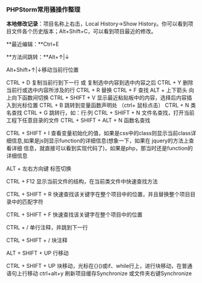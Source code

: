 ### PHPStorm常用骚操作整理

**本地修改记录**：项目名称上右击，Local History->Show History。你可以看到项目文件各个历史版本；Alt+Shift+C，可以看到项目最近的修改。 

**最近编辑：**Ctrl+E 

**方法间跳转：**Alt+↑|↓

Alt+Shift+↑|↓移动当前行位置

CTRL + D 复制当前行到下一行 或 复制选中内容到选中内容之后
CTRL + Y 删除当前行或选中内容所涉及的行
CTRL + R 替换
CTRL + F 查找
ALT + 上下箭头 向上向下函数间切换
CTRL + SHIFT + V 显示最近粘贴板中的内容，选择后内容插入到光标位置
CTRL + B 跳转到变量函数声明处 （ctrl+ 鼠标点击）
CTRL + N 类名查找
CTRL + G 跳转行，如：行:列
CTRL + SHIFT + N 文件名查找，打开当前工程下任意目录的文件
CTRL + SHIFT + ALT + N 函数名查找

CTRL + SHIFT + I 查看变量初始化的值，如果是css中的class则显示当前class详细信息,如果是js则显示function的详细信息(想象一下，如果在 
jquery的方法上查看详细 信息，就直接可以看到实现代码了)，如果是php，那当时还是function的详细信息

ALT + 左右方向键 标签切换

CTRL + F12 显示当前文件的结构，在当前类文件中快速查找方法

CTRL + SHIFT + R 快速查找该关键字在整个项目中的位置，并且替换整个项目目录中的匹配字符

CTRL + SHIFT + F 快速查找该关键字在整个项目中的位置

CTRL + / 单行注释，并跳到下一行

CTRL + SHIFT + / 块注释

ALT + SHIFT + UP 行移动

CTRL + SHIFT + UP 块移动，光标在{}()或if、while行上，进行块移动，在普通语句上行移动
ctrl+alt+y 刷新项目缓存Synchronize 或文件夹右键Synchronize